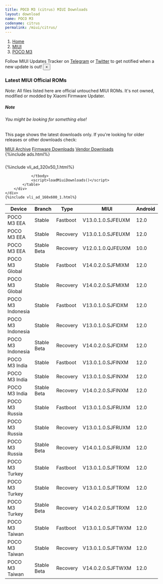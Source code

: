 ```yaml
---
title: POCO M3 (citrus) MIUI Downloads
layout: download
name: POCO M3
codename: citrus
permalink: /miui/citrus/
---
```

<nav aria-label="breadcrumb">
    <ol class="breadcrumb">
        <li class="breadcrumb-item"><a href="/">Home</a></li>
        <li class="breadcrumb-item"><a href="/miui/">MIUI</a></li>
        <li class="breadcrumb-item active" aria-current="page"><a href="/miui/citrus/">POCO M3</a></li>
    </ol>
</nav>
<div class="alert alert-primary alert-dismissible fade show" role="alert">
    Follow MIUI Updates Tracker on <a href="https://t.me/MIUIUpdatesTracker" class="alert-link">Telegram</a>
     or <a href="https://twitter.com/MiFwUpdater" class="alert-link">Twitter</a> to get notified when a new update is out!
    <button type="button" class="close" data-dismiss="alert" aria-label="Close">
        <span aria-hidden="true">&times;</span>
    </button>
</div>

### Latest MIUI Official ROMs
*Note*: All files listed here are official untouched MIUI ROMs. It's not owned, modified or modded by Xiaomi Firmware Updater.
<div class="card">
  <div class="card-body">
    <h5 class="card-title">Note</h5>
    <h6 class="card-subtitle mb-2 text-muted">You might be looking for something else!</h6>
    <p class="card-text">This page shows the latest downloads only.
     If you're looking for older releases or other downloads check:</p>
    <a href="/archive/miui/citrus/" class="card-link">MIUI Archive</a>
    <a href="/firmware/citrus/" class="card-link">Firmware Downloads</a>
    <a href="/vendor/citrus/" class="card-link">Vendor Downloads</a>
  </div>
</div>
{%include ads.html%}
<div class="row justify-content-center">
    <div class="col-10">
        <div class="table-responsive-md" style="margin-top: 25px;">
            {%include vli_ad_320x50_1.html%}
            <table id="miui" class="display dt-responsive nowrap compact table table-striped table-hover table-sm">
                <thead class="thead-dark">
                    <tr>
                        <th data-ref="device">Device</th>
                        <th data-ref="branch">Branch</th>
                        <th data-ref="type">Type</th>
                        <th data-ref="miui">MIUI</th>
                        <th data-ref="android">Android</th>
                        <th data-ref="size">Size</th>
                        <th data-ref="size">Date</th>
                        <th data-ref="link">Link</th>
                    </tr>
                </thead>
                <tbody>
                <tr><td>POCO M3 EEA</td><td>Stable</td><td>Fastboot</td><td>V13.0.1.0.SJFEUXM</td><td>12.0</td><td>5.4 GB</td><td>2022-12-19</td><td><a href="/miui/citrus/stable/V13.0.1.0.SJFEUXM/">Download</a></td></tr>
<tr><td>POCO M3 EEA</td><td>Stable</td><td>Recovery</td><td>V13.0.1.0.SJFEUXM</td><td>12.0</td><td>3.2 GB</td><td>2023-01-16</td><td><a href="/miui/citrus/stable/V13.0.1.0.SJFEUXM/">Download</a></td></tr>
<tr><td>POCO M3 EEA</td><td>Stable Beta</td><td>Recovery</td><td>V12.0.1.0.QJFEUXM</td><td>10.0</td><td>2.5 GB</td><td>2020-11-27</td><td><a href="/miui/citrus/stable beta/V12.0.1.0.QJFEUXM/">Download</a></td></tr>
<tr><td>POCO M3 Global</td><td>Stable</td><td>Fastboot</td><td>V14.0.2.0.SJFMIXM</td><td>12.0</td><td>5.2 GB</td><td>2023-03-30</td><td><a href="/miui/citrus/stable/V14.0.2.0.SJFMIXM/">Download</a></td></tr>
<tr><td>POCO M3 Global</td><td>Stable</td><td>Recovery</td><td>V14.0.2.0.SJFMIXM</td><td>12.0</td><td>3.3 GB</td><td>2023-04-07</td><td><a href="/miui/citrus/stable/V14.0.2.0.SJFMIXM/">Download</a></td></tr>
<tr><td>POCO M3 Indonesia</td><td>Stable</td><td>Fastboot</td><td>V13.0.1.0.SJFIDXM</td><td>12.0</td><td>4.6 GB</td><td>2022-12-19</td><td><a href="/miui/citrus/stable/V13.0.1.0.SJFIDXM/">Download</a></td></tr>
<tr><td>POCO M3 Indonesia</td><td>Stable</td><td>Recovery</td><td>V13.0.1.0.SJFIDXM</td><td>12.0</td><td>3.2 GB</td><td>2023-01-14</td><td><a href="/miui/citrus/stable/V13.0.1.0.SJFIDXM/">Download</a></td></tr>
<tr><td>POCO M3 Indonesia</td><td>Stable Beta</td><td>Recovery</td><td>V14.0.2.0.SJFIDXM</td><td>12.0</td><td>3.2 GB</td><td>2023-05-09</td><td><a href="/miui/citrus/stable beta/V14.0.2.0.SJFIDXM/">Download</a></td></tr>
<tr><td>POCO M3 India</td><td>Stable</td><td>Fastboot</td><td>V13.0.1.0.SJFINXM</td><td>12.0</td><td>3.8 GB</td><td>2022-12-30</td><td><a href="/miui/citrus/stable/V13.0.1.0.SJFINXM/">Download</a></td></tr>
<tr><td>POCO M3 India</td><td>Stable</td><td>Recovery</td><td>V13.0.1.0.SJFINXM</td><td>12.0</td><td>3.2 GB</td><td>2023-01-11</td><td><a href="/miui/citrus/stable/V13.0.1.0.SJFINXM/">Download</a></td></tr>
<tr><td>POCO M3 India</td><td>Stable Beta</td><td>Recovery</td><td>V14.0.2.0.SJFINXM</td><td>12.0</td><td>3.2 GB</td><td>2023-05-09</td><td><a href="/miui/citrus/stable beta/V14.0.2.0.SJFINXM/">Download</a></td></tr>
<tr><td>POCO M3 Russia</td><td>Stable</td><td>Fastboot</td><td>V13.0.1.0.SJFRUXM</td><td>12.0</td><td>4.8 GB</td><td>2022-12-30</td><td><a href="/miui/citrus/stable/V13.0.1.0.SJFRUXM/">Download</a></td></tr>
<tr><td>POCO M3 Russia</td><td>Stable</td><td>Recovery</td><td>V13.0.1.0.SJFRUXM</td><td>12.0</td><td>3.2 GB</td><td>2023-01-12</td><td><a href="/miui/citrus/stable/V13.0.1.0.SJFRUXM/">Download</a></td></tr>
<tr><td>POCO M3 Russia</td><td>Stable Beta</td><td>Recovery</td><td>V14.0.1.0.SJFRUXM</td><td>12.0</td><td>3.2 GB</td><td>2023-05-10</td><td><a href="/miui/citrus/stable beta/V14.0.1.0.SJFRUXM/">Download</a></td></tr>
<tr><td>POCO M3 Turkey</td><td>Stable</td><td>Fastboot</td><td>V13.0.1.0.SJFTRXM</td><td>12.0</td><td>4.6 GB</td><td>2022-12-26</td><td><a href="/miui/citrus/stable/V13.0.1.0.SJFTRXM/">Download</a></td></tr>
<tr><td>POCO M3 Turkey</td><td>Stable</td><td>Recovery</td><td>V13.0.1.0.SJFTRXM</td><td>12.0</td><td>3.2 GB</td><td>2023-01-17</td><td><a href="/miui/citrus/stable/V13.0.1.0.SJFTRXM/">Download</a></td></tr>
<tr><td>POCO M3 Turkey</td><td>Stable Beta</td><td>Recovery</td><td>V14.0.2.0.SJFTRXM</td><td>12.0</td><td>3.2 GB</td><td>2023-04-28</td><td><a href="/miui/citrus/stable beta/V14.0.2.0.SJFTRXM/">Download</a></td></tr>
<tr><td>POCO M3 Taiwan</td><td>Stable</td><td>Fastboot</td><td>V13.0.1.0.SJFTWXM</td><td>12.0</td><td>4.3 GB</td><td>2022-12-25</td><td><a href="/miui/citrus/stable/V13.0.1.0.SJFTWXM/">Download</a></td></tr>
<tr><td>POCO M3 Taiwan</td><td>Stable</td><td>Recovery</td><td>V13.0.1.0.SJFTWXM</td><td>12.0</td><td>3.1 GB</td><td>2023-01-10</td><td><a href="/miui/citrus/stable/V13.0.1.0.SJFTWXM/">Download</a></td></tr>
<tr><td>POCO M3 Taiwan</td><td>Stable Beta</td><td>Recovery</td><td>V14.0.2.0.SJFTWXM</td><td>12.0</td><td>3.1 GB</td><td>2023-05-06</td><td><a href="/miui/citrus/stable beta/V14.0.2.0.SJFTWXM/">Download</a></td></tr>

                </tbody>
                <script>loadMiuiDownloads()</script>
            </table>
        </div>
    </div>
    {%include vli_ad_160x600_1.html%}
</div>
